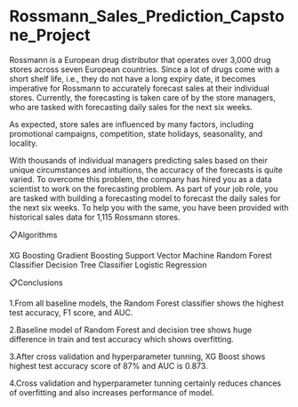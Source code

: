# Rossmann_Sales_Prediction_Capstone_Project

Rossmann is a European drug distributor that operates over 3,000 drug stores across seven European countries. Since a lot of drugs come with a short shelf life, i.e., they do not have a long expiry date, it becomes imperative for Rossmann to accurately forecast sales at their individual stores. Currently, the forecasting is taken care of by the store managers, who are tasked with forecasting daily sales for the next six weeks.

As expected, store sales are influenced by many factors, including promotional campaigns, competition, state holidays, seasonality, and locality.

With thousands of individual managers predicting sales based on their unique circumstances and intuitions, the accuracy of the forecasts is quite varied. To overcome this problem, the company has hired you as a data scientist to work on the forecasting problem. As part of your job role, you are tasked with building a forecasting model to forecast the daily sales for the next six weeks. To help you with the same, you have been provided with historical sales data for 1,115 Rossmann stores.















📋Algorithms

XG Boosting
Gradient Boosting
Support Vector Machine
Random Forest Classifier
Decision Tree Classifier
Logistic Regression



📋Conclusions

1.From all baseline models, the Random Forest classifier shows the highest test accuracy, F1 score, and AUC.

2.Baseline model of Random Forest and decision tree shows huge difference in train and test accuracy which shows overfitting.

3.After cross validation and hyperparameter tunning, XG Boost shows highest test accuracy score of 87% and AUC is 0.873.

4.Cross validation and hyperparameter tunning certainly reduces chances of overfitting and also increases performance of model.
